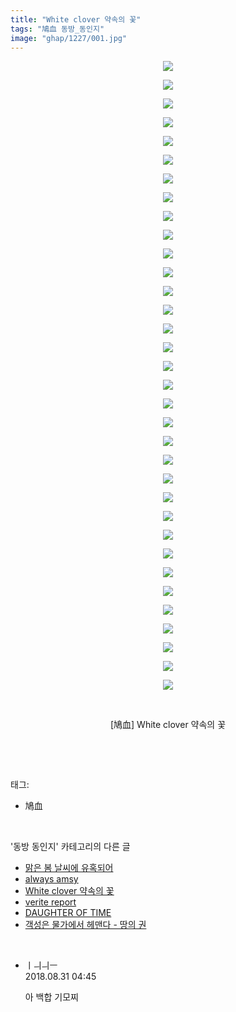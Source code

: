 ```yaml
---
title: "White clover 약속의 꽃"
tags: "鳩血 동방_동인지"
image: "ghap/1227/001.jpg"
---
```

<div class="article">
<p style="text-align: center; clear: none; float: none;"><img src="{{ site.nasurl }}/ghap/1227/001.jpg"/></p>
<p style="text-align: center; clear: none; float: none;"><img src="{{ site.nasurl }}/ghap/1227/002.jpg"/></p>
<p style="text-align: center; clear: none; float: none;"><img src="{{ site.nasurl }}/ghap/1227/003.jpg"/></p>
<p style="text-align: center; clear: none; float: none;"><img src="{{ site.nasurl }}/ghap/1227/004.jpg"/></p>
<p style="text-align: center; clear: none; float: none;"><img src="{{ site.nasurl }}/ghap/1227/005.jpg"/></p>
<p style="text-align: center; clear: none; float: none;"><img src="{{ site.nasurl }}/ghap/1227/006.jpg"/></p>
<p style="text-align: center; clear: none; float: none;"><img src="{{ site.nasurl }}/ghap/1227/007.jpg"/></p>
<p style="text-align: center; clear: none; float: none;"><img src="{{ site.nasurl }}/ghap/1227/008.jpg"/></p>
<p style="text-align: center; clear: none; float: none;"><img src="{{ site.nasurl }}/ghap/1227/009.jpg"/></p>
<p style="text-align: center; clear: none; float: none;"><img src="{{ site.nasurl }}/ghap/1227/010.jpg"/></p>
<p style="text-align: center; clear: none; float: none;"><img src="{{ site.nasurl }}/ghap/1227/011.jpg"/></p>
<p style="text-align: center; clear: none; float: none;"><img src="{{ site.nasurl }}/ghap/1227/012.jpg"/></p>
<p style="text-align: center; clear: none; float: none;"><img src="{{ site.nasurl }}/ghap/1227/013.jpg"/></p>
<p style="text-align: center; clear: none; float: none;"><img src="{{ site.nasurl }}/ghap/1227/014.jpg"/></p>
<p style="text-align: center; clear: none; float: none;"><img src="{{ site.nasurl }}/ghap/1227/015.jpg"/></p>
<p style="text-align: center; clear: none; float: none;"><img src="{{ site.nasurl }}/ghap/1227/016.jpg"/></p>
<p style="text-align: center; clear: none; float: none;"><img src="{{ site.nasurl }}/ghap/1227/017.jpg"/></p>
<p style="text-align: center; clear: none; float: none;"><img src="{{ site.nasurl }}/ghap/1227/018.jpg"/></p>
<p style="text-align: center; clear: none; float: none;"><img src="{{ site.nasurl }}/ghap/1227/019.jpg"/></p>
<p style="text-align: center; clear: none; float: none;"><img src="{{ site.nasurl }}/ghap/1227/020.jpg"/></p>
<p style="text-align: center; clear: none; float: none;"><img src="{{ site.nasurl }}/ghap/1227/021.jpg"/></p>
<p style="text-align: center; clear: none; float: none;"><img src="{{ site.nasurl }}/ghap/1227/022.jpg"/></p>
<p style="text-align: center; clear: none; float: none;"><img src="{{ site.nasurl }}/ghap/1227/023.jpg"/></p>
<p style="text-align: center; clear: none; float: none;"><img src="{{ site.nasurl }}/ghap/1227/024.jpg"/></p>
<p style="text-align: center; clear: none; float: none;"><img src="{{ site.nasurl }}/ghap/1227/025.jpg"/></p>
<p style="text-align: center; clear: none; float: none;"><img src="{{ site.nasurl }}/ghap/1227/026.jpg"/></p>
<p style="text-align: center; clear: none; float: none;"><img src="{{ site.nasurl }}/ghap/1227/027.jpg"/></p>
<p style="text-align: center; clear: none; float: none;"><img src="{{ site.nasurl }}/ghap/1227/028.jpg"/></p>
<p style="text-align: center; clear: none; float: none;"><img src="{{ site.nasurl }}/ghap/1227/029.jpg"/></p>
<p style="text-align: center; clear: none; float: none;"><img src="{{ site.nasurl }}/ghap/1227/030.jpg"/></p>
<p style="text-align: center; clear: none; float: none;"><img src="{{ site.nasurl }}/ghap/1227/031.jpg"/></p>
<p style="text-align: center; clear: none; float: none;"><img src="{{ site.nasurl }}/ghap/1227/032.jpg"/></p>
<p style="text-align: center; clear: none; float: none;"><img src="{{ site.nasurl }}/ghap/1227/033.jpg"/></p>
<p style="text-align: center; clear: none; float: none;"><img src="{{ site.nasurl }}/ghap/1227/034.jpg"/></p>
<p style="text-align: center; clear: none; float: none;"><br/></p>
<p style="text-align: center; clear: none; float: none;">[鳩血] White clover 약속의 꽃</p>
<p><br/></p>
</div><br/>
<div class="tagTrail">
<p>태그: </p>
<ul>
<li>鳩血</li>
</ul>
</div><br/>
<div class="another">
<p>'동방 동인지' 카테고리의 다른 글</p>
<ul>
<li><a href="/2016-07-30-ghap_1229">맑은 봄 날씨에 유혹되어</a></li>
<li><a href="/2016-07-30-ghap_1228">always amsy</a></li>
<li><a href="/2016-07-30-ghap_1227">White clover 약속의 꽃</a></li>
<li><a href="/2016-07-29-ghap_1225">verite report</a></li>
<li><a href="/2016-07-29-ghap_1224">DAUGHTER OF TIME</a></li>
<li><a href="/2016-07-29-ghap_1222">객성은 물가에서 헤맨다 - 땅의 권</a></li>
</ul>
</div><br/>
<div class="cb_module cb_fluid">
<div class="cb_wrt cb_profile">
<div class="comment">
<ul>
<li class="cb_thumb_off" id="comment15322049">
<div class="cb_comment_area">
<div class="cb_info_area">
<div class="cb_section">
<span class="cb_nick_name">ㅣㅢㅢㅡ</span>
</div>
<div class="cb_section">
<span class="cb_date">2018.08.31 04:45 </span>
</div>
</div>
<div class="cb_dsc_comment">
<p class="cb_dsc">
											아 백합 기모찌
										</p>
</div>
</div></li>
</ul>
</div>
</div><!-- commentList close -->
</div><br/>
